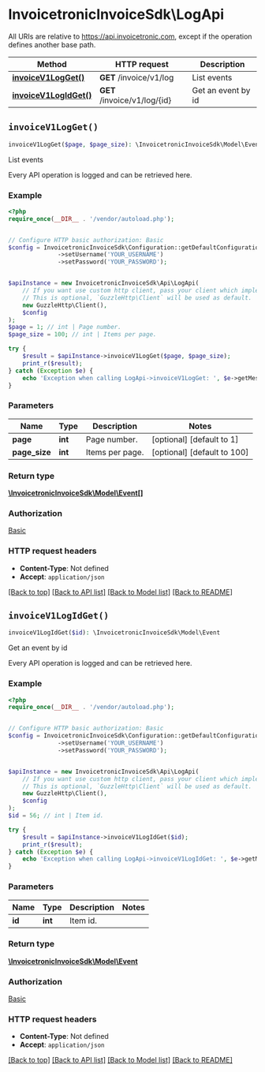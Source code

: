 # InvoicetronicInvoiceSdk\LogApi

All URIs are relative to https://api.invoicetronic.com, except if the operation defines another base path.

| Method | HTTP request | Description |
| ------------- | ------------- | ------------- |
| [**invoiceV1LogGet()**](LogApi.md#invoiceV1LogGet) | **GET** /invoice/v1/log | List events |
| [**invoiceV1LogIdGet()**](LogApi.md#invoiceV1LogIdGet) | **GET** /invoice/v1/log/{id} | Get an event by id |


## `invoiceV1LogGet()`

```php
invoiceV1LogGet($page, $page_size): \InvoicetronicInvoiceSdk\Model\Event[]
```

List events

Every API operation is logged and can be retrieved here.

### Example

```php
<?php
require_once(__DIR__ . '/vendor/autoload.php');


// Configure HTTP basic authorization: Basic
$config = InvoicetronicInvoiceSdk\Configuration::getDefaultConfiguration()
              ->setUsername('YOUR_USERNAME')
              ->setPassword('YOUR_PASSWORD');


$apiInstance = new InvoicetronicInvoiceSdk\Api\LogApi(
    // If you want use custom http client, pass your client which implements `GuzzleHttp\ClientInterface`.
    // This is optional, `GuzzleHttp\Client` will be used as default.
    new GuzzleHttp\Client(),
    $config
);
$page = 1; // int | Page number.
$page_size = 100; // int | Items per page.

try {
    $result = $apiInstance->invoiceV1LogGet($page, $page_size);
    print_r($result);
} catch (Exception $e) {
    echo 'Exception when calling LogApi->invoiceV1LogGet: ', $e->getMessage(), PHP_EOL;
}
```

### Parameters

| Name | Type | Description  | Notes |
| ------------- | ------------- | ------------- | ------------- |
| **page** | **int**| Page number. | [optional] [default to 1] |
| **page_size** | **int**| Items per page. | [optional] [default to 100] |

### Return type

[**\InvoicetronicInvoiceSdk\Model\Event[]**](../Model/Event.md)

### Authorization

[Basic](../../README.md#Basic)

### HTTP request headers

- **Content-Type**: Not defined
- **Accept**: `application/json`

[[Back to top]](#) [[Back to API list]](../../README.md#endpoints)
[[Back to Model list]](../../README.md#models)
[[Back to README]](../../README.md)

## `invoiceV1LogIdGet()`

```php
invoiceV1LogIdGet($id): \InvoicetronicInvoiceSdk\Model\Event
```

Get an event by id

Every API operation is logged and can be retrieved here.

### Example

```php
<?php
require_once(__DIR__ . '/vendor/autoload.php');


// Configure HTTP basic authorization: Basic
$config = InvoicetronicInvoiceSdk\Configuration::getDefaultConfiguration()
              ->setUsername('YOUR_USERNAME')
              ->setPassword('YOUR_PASSWORD');


$apiInstance = new InvoicetronicInvoiceSdk\Api\LogApi(
    // If you want use custom http client, pass your client which implements `GuzzleHttp\ClientInterface`.
    // This is optional, `GuzzleHttp\Client` will be used as default.
    new GuzzleHttp\Client(),
    $config
);
$id = 56; // int | Item id.

try {
    $result = $apiInstance->invoiceV1LogIdGet($id);
    print_r($result);
} catch (Exception $e) {
    echo 'Exception when calling LogApi->invoiceV1LogIdGet: ', $e->getMessage(), PHP_EOL;
}
```

### Parameters

| Name | Type | Description  | Notes |
| ------------- | ------------- | ------------- | ------------- |
| **id** | **int**| Item id. | |

### Return type

[**\InvoicetronicInvoiceSdk\Model\Event**](../Model/Event.md)

### Authorization

[Basic](../../README.md#Basic)

### HTTP request headers

- **Content-Type**: Not defined
- **Accept**: `application/json`

[[Back to top]](#) [[Back to API list]](../../README.md#endpoints)
[[Back to Model list]](../../README.md#models)
[[Back to README]](../../README.md)
